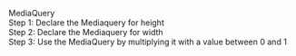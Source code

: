 MediaQuery <br />
Step 1: Declare the Mediaquery for height <br />
Step 2: Declare the Mediaquery for width <br />
Step 3: Use the MediaQuery by multiplying it with a value between 0 and 1 <br />
